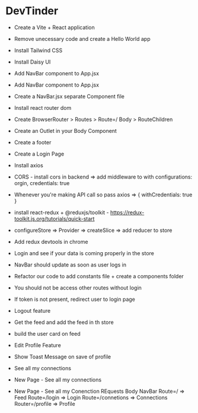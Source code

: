 # DevTinder

- Create a Vite + React application
- Remove unecessary code and create a Hello World app
- Install Tailwind CSS
- Install Daisy UI
- Add NavBar component to App.jsx
- Add NavBar component to App.jsx
- Create a NavBar.jsx separate Component file
- Install react router dom
- Create BrowserRouter > Routes > Route=/ Body > RouteChildren
- Create an Outlet in your Body Component
- Create a footer
- Create a Login Page

- Install axios
- CORS - install cors in backend => add middleware to with configurations: orgin, credentials: true
- Whenever you're making API call so pass axios => { withCredentials: true }
- install react-redux + @reduxjs/toolkit - https://redux-toolkit.js.org/tutorials/quick-start
- configureStore => Provider => createSlice => add reducer to store
- Add redux devtools in chrome
- Login and see if your data is coming properly in the store
- NavBar should update as soon as user logs in
- Refactor our code to add constants file + create a components folder 

- You should not be access other routes without login
- If token is not present, redirect user to login page
- Logout feature

- Get the feed and add the feed in th store
- build the user card on feed

- Edit Profile Feature
- Show Toast Message on save of profile
- See all my connections

- New Page - See all my connections
- New Page - See all my Conenction REquests
Body 
    NavBar
    Route=/  => Feed
    Route=/login  => Login
    Route=/connetions => Connections
    Router=/profile => Profile